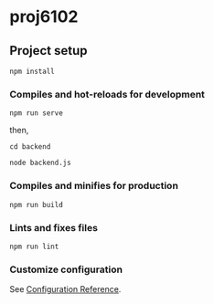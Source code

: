 # proj6102

## Project setup
```
npm install
```

### Compiles and hot-reloads for development
```
npm run serve
```
then,
```
cd backend
```
```
node backend.js
```

### Compiles and minifies for production
```
npm run build
```

### Lints and fixes files
```
npm run lint
```

### Customize configuration
See [Configuration Reference](https://cli.vuejs.org/config/).
